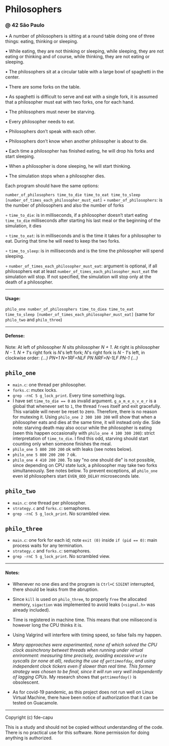 # Philosophers
### @ 42 São Paulo

• A number of philosophers is sitting at a round table doing one of three things:
eating, thinking or sleeping.

• While eating, they are not thinking or sleeping, while sleeping, they are not eating
or thinking and of course, while thinking, they are not eating or sleeping.

• The philosophers sit at a circular table with a large bowl of spaghetti in the center.

• There are some forks on the table.

• As spaghetti is difficult to serve and eat with a single fork, it is assumed that a
philosopher must eat with two forks, one for each hand.

• The philosophers must never be starving.

• Every philosopher needs to eat.

• Philosophers don’t speak with each other.

• Philosophers don’t know when another philosopher is about to die.

• Each time a philosopher has finished eating, he will drop his forks and start sleeping.

• When a philosopher is done sleeping, he will start thinking.

• The simulation stops when a philosopher dies.

Each program should have the same options:

`number_of_philosophers time_to_die time_to_eat time_to_sleep [number_of_times_each_philosopher_must_eat]`
◦ `number_of_philosophers`: is the number of philosophers and also the number
of forks

◦ `time_to_die`: is in milliseconds, if a philosopher doesn’t start eating `time_to_die`
milliseconds after starting his last meal or the beginning of the simulation, it
dies

◦ `time_to_eat`: is in milliseconds and is the time it takes for a philosopher to
eat. During that time he will need to keep the two forks.

◦ `time_to_sleep`: is in milliseconds and is the time the philosopher will spend
sleeping.

◦ `number_of_times_each_philosopher_must_eat`: argument is optional, if all
philosophers eat at least `number_of_times_each_philosopher_must_eat` the
simulation will stop. If not specified, the simulation will stop only at the death
of a philosopher.

---

#### Usage:

`philo_one number_of_philosophers time_to_diea time_to_eat time_to_sleep [number_of_times_each_philosopher_must_eat]`
(same for `philo_two` and `philo_three`)

---

#### Defense:

Note:
At left of philosopher *N* sits philosopher *N + 1*. At right is philosopher *N - 1*.
*N + 1*'s right fork is *N*'s left fork; *N*'s right fork is *N - 1*'s left, in
clockwise order:
_(...) PN+1 N+1RF=NLF PN NRF=N-1LF PN-1 (...)_

## `philo_one`

- `main.c`: one thread per philosopher.
- `forks.c`: mutex locks.
- `grep -rnC 5 g_lock_print`. Every time something logs.
- I have set `time_to_die == 0` as invalid argument.
  `g_a_m_e_o_v_e_r` is a global that whenever set to `1`, the thread
  `free`s itself and exit gracefully. This variable will never
  be reset to zero. Therefore, there is no reason for mutexing it.
  Using `philo_one 2 300 100 200` will show that when a philosopher
  eats and dies at the same time, it will instead only die.
  Side note: starving death may also occur while the philosopher
  is eating (seen this happen occasionally with `philo_one 4 100 300 200`):
  strict interpretation of `time_to_die`. I find this odd, starving 
  should start counting only when someone finishes the meal.
- `philo_one 5 800 200 200` ok with leaks (see notes below).
- `philo_one 5 800 200 200 7` ok.
- `philo_one 4 410 200 200`. To say "no one should die" is not possible, 
  since depending on CPU state luck, a philosopher may take two forks 
  simultaneously. See notes below.
  To prevent exceptions, all `philo_one` even id philosophers start 
  `EVEN_ODD_DELAY` microseconds late.

## `philo_two`

- `main.c`: one thread per philosopher.
- `strategy.c` and `forks.c`: semaphores.
- `grep -rnC 5 g_lock_print`. No scrambled view.

## `philo_three`

- `main.c`: one fork for each id; note `exit (0)` inside `if (pid == 0)`: main process waits for any termination.
- `strategy.c` and `forks.c`: semaphores.
- `grep -rnC 5 g_lock_print`. No scrambled view.

---

#### Notes:

- Whenever no one dies and the program is `Ctrl+C` `SIGINT`
interrupted, there should be leaks from the abruption.

- Since `kill` is used on `philo_three`, to properly `free` the
allocated memory, `sigaction` was implemented to avoid leaks
(`<signal.h>` was already included).

- Time is registered in machine time. This means that one
milisecond is however long the CPU thinks it is.

- Using Valgrind will interfere with timing speed, so false fails my happen.

- _Many approaches were experimented, none of which solved the CPU clock
  assinchrony betweet threads when running under virtual enrironment:
  measuring time precisely, avoiding excessive `write` syscalls (or none
  at all), reducing the use of `gettimeofday`,  and using independent
  clock tickers even if slower than real time. This former strategy was 
  chosen to be final, since it will run very well independently of lagging CPUs_.
  My research shows that `gettimeofday()` is obsolescent.

- As for covid-19 pandemic, as this project does not run well on Linux Virtual Machine,
there have been notice of authorization that it can be tested on Guacamole.

---

Copyright (c) fde-capu

This is a study and should not be copied without understanding of the code. There is no practical use for this software. None permission for doing anything is authorized.
